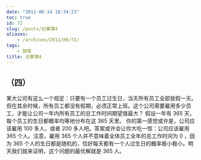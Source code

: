 ```yaml
---
date: "2011-06-14 18:34:23"
toc: true
id: 72
slug: /posts/记事簿4
aliases:
    - /archives/2011/06/72/
tags:
    - 随笔
title: 记事簿4
---
```


## （四）

某大公司有这么一个规定：只要有一个员工过生日，当天所有员工全部放假一天。但在其余时候，所有员工都没有假期，必须正常上班。这个公司需要雇用多少员工，才能让公司一年内所有员工的总工作时间期望值最大？
假设一年有 365 天，每个员工的生日都概率均等地分布在这 365 天里。
你的第一感觉或许是，公司应该雇用 100 多人，或者 200 多人吧。答案或许会让你大吃一惊：公司应该雇用 365 个人。注意，雇用 365 个人并不意味着全体员工全年的总工作时间为 0 ，因为 365 个人的生日都是随机的，恰好每天都有一个人过生日的概率极小极小。明天我们就来证明，这个问题的最优解就是 365 人。